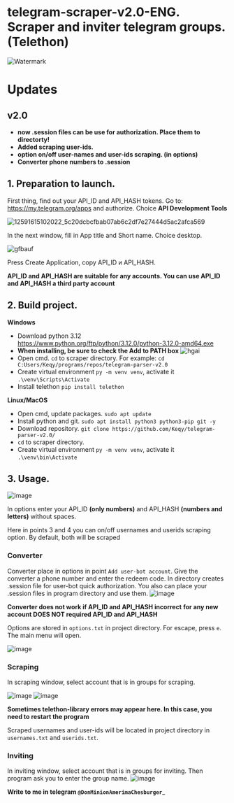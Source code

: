 # telegram-scraper-v2.0-ENG. Scraper and inviter telegram groups. (Telethon) 

![Watermark](https://github.com/Keqy/telegram-parser-v1.0/assets/96333229/bb1e06e4-83a5-4302-83b6-3d530fcaa14f)

# Updates
## v2.0
* __now .session files can be use for authorization. Place them to directorty!__
* __Added scraping user-ids.__
* __option on/off user-names and user-ids scraping. (in options)__
* __Converter phone numbers to .session__
  


## 1. Preparation to launch.
First thing, find out your API_ID and API_HASH tokens. Go to: https://my.telegram.org/apps and authorize. Choice __API Development Tools__

![12591615102022_5c20dcbcfbab07ab6c2df7e27444d5ac2afca569](https://github.com/Keqy/telegram-parser-v1.0/assets/96333229/75080769-1aa6-4cbc-ab75-cd0a1e04ec09)

In the next window, fill in App title and Short name. Choice desktop.

![gfbauf](https://github.com/Keqy/telegram-parser-v1.0/assets/96333229/963ca90a-b9f7-4f94-bc95-a87742742239)

Press Create Application, copy API_ID и API_HASH. 

__API_ID and API_HASH are suitable for any accounts. You can use API_ID and API_HASH a third party account__
## 2. Build project.
__Windows__
* Download python 3.12 https://www.python.org/ftp/python/3.12.0/python-3.12.0-amd64.exe
* __When installing, be sure to check the Add to PATH box__
  ![hgai](https://github.com/Keqy/telegram-parser-v1.0/assets/96333229/046ed050-5a00-4c94-8758-6de165e81ca3)
* Open cmd. ```cd``` to scraper directory. For example: ```cd C:Users/Keqy/programs/repos/telegram-parser-v2.0```
* Create virtual environment ```py -m venv venv```, activate it ```.\venv\Scripts\Activate```
* Install telethon ```pip install telethon```

__Linux/MacOS__
* Open cmd, update packages. ```sudo apt update```
* Install python and git. ```sudo apt install python3 python3-pip git -y```
* Download repository. ```git clone https://github.com/Keqy/telegram-parser-v2.0/```
* ```cd``` to scraper directory.
* Create virtual environment ```py -m venv venv```, activate it ```.\venv\bin\Activate```


## 3. Usage.
![image](https://github.com/Keqy/telegram-scraper-v2.0-ENG/assets/96333229/5c31cb79-87c5-4419-bcac-09da9142aea6)


In options enter your API_ID __(only numbers)__ and API_HASH __(numbers and letters)__ without spaces.

Here in points 3 and 4 you can on/off usernames and userids scraping option. By default, both will be scraped



### Converter
Converter place in options in point ```Add user-bot account```. Give the converter a phone number and enter the redeem code. In directory creates .session file for user-bot quick authorization. You also can place your .session files in program directory and use them.
![image](https://github.com/Keqy/telegram-scraper-v2.0-ENG/assets/96333229/daabecfc-2d69-4fef-8c53-6f5333220e1a)


__Converter does not work if API_ID and API_HASH incorrect__
__for any new account __DOES NOT__ required API_ID and API_HASH__


Options are stored in ```options.txt``` in project directory.
For escape, press ```e```.
The main menu will open.

![image](https://github.com/Keqy/telegram-scraper-v2.0-ENG/assets/96333229/328d848b-b6f9-4cb4-a8e6-f2168b5622a5)


### Scraping
In scraping window, select account that is in groups for scraping.

![image](https://github.com/Keqy/telegram-scraper-v2.0-ENG/assets/96333229/109c23a4-e551-487b-9b3b-bef1666ff600)
![image](https://github.com/Keqy/telegram-scraper-v2.0-ENG/assets/96333229/56eaf32d-97e4-4bce-adbb-990a6a19723b)


__Sometimes telethon-library errors may appear here. In this case, you need to restart the program__

Scraped usernames and user-ids will be located in project directory in ```usernames.txt``` and ```userids.txt```.

### Inviting
In inviting window, select account that is in groups for inviting. Then program ask you to enter the group name.
![image](https://github.com/Keqy/telegram-scraper-v2.0-ENG/assets/96333229/bf99d383-5ba1-447f-8297-75856d1c57fa)


__Write to me in telegram ```@DonMinionAmerimaChesburger```___
